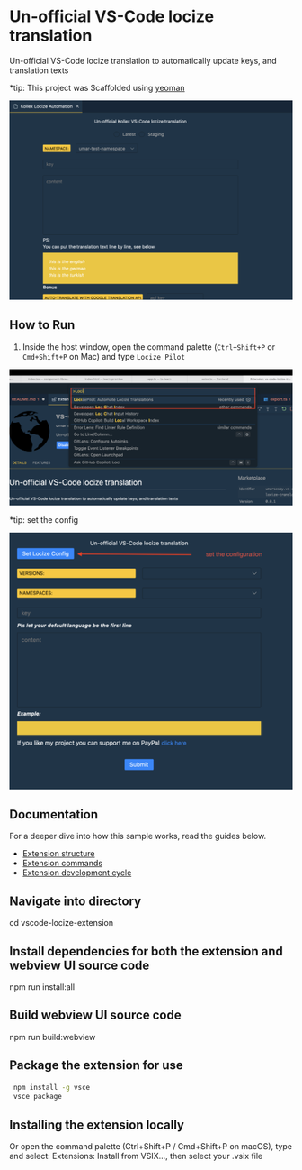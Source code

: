 # Un-official VS-Code locize translation

Un-official VS-Code locize translation to automatically update keys, and translation texts

*tip: This project was Scaffolded using [yeoman](https://yeoman.io/learning/)

![A screenshot of the sample extension.](https://github.com/webmansa/locize-vscode-extension/blob/main/assets/kollex-vscode-extension.png)

## How to Run

1. Inside the host window, open the command palette (`Ctrl+Shift+P` or `Cmd+Shift+P` on Mac) and type `Locize Pilot`

![set the configuration.](https://github.com/webmansa/locize-vscode-extension/blob/main/assets/locize-run.png)

*tip: set the config

![set the configuration.](https://github.com/webmansa/locize-vscode-extension/blob/main/assets/config.png)

## Documentation

For a deeper dive into how this sample works, read the guides below.

- [Extension structure](./docs/extension-structure.md)
- [Extension commands](./docs/extension-commands.md)
- [Extension development cycle](./docs/extension-development-cycle.md)

## Navigate into directory

cd vscode-locize-extension

## Install dependencies for both the extension and webview UI source code

npm run install:all

## Build webview UI source code

npm run build:webview

## Package the extension for use

```bash
 npm install -g vsce
 vsce package
```

## Installing the extension locally

Or open the command palette (Ctrl+Shift+P / Cmd+Shift+P on macOS), type and select: Extensions: Install from VSIX..., then select your .vsix file
